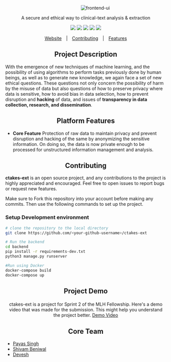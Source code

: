 <p align="center">
    <img style="margin: 0 0 0 60px" src="https://challengepost-s3-challengepost.netdna-ssl.com/photos/production/software_photos/001/472/573/datas/original.png" alt="frontend-ui"/>
</p>

<p align="center">
    A secure and ethical way to clinical-text analysis & extraction
</p>


<p align="center">
  <img src="https://img.shields.io/badge/Python-3776AB?style=for-the-badge&logo=python&logoColor=white"/>
  <img src="https://img.shields.io/badge/React-20232A?style=for-the-badge&logo=react&logoColor=61DAFB"/>
  <img src="https://img.shields.io/badge/Django-092E20?style=for-the-badge&logo=django&logoColor=white"/>  
  <img src="https://img.shields.io/badge/JavaScript-F7DF1E?style=for-the-badge&logo=javascript&logoColor=black"/>
  <img src="https://camo.githubusercontent.com/caf9d3251680e742d78d1caf78b151140a3498a8cbd6b0877246c1f5217743fc/68747470733a2f2f696d672e736869656c64732e696f2f62616467652f4669676d612532302d2532334632344531452e7376673f267374796c653d666f722d7468652d6261646765266c6f676f3d4669676d61266c6f676f436f6c6f723d7768697465"/>
</p>

<p align="center">
  <a style="padding: 0 10px;" target="#" href="">Website</a> |
  <a style="padding: 0 10px;" href="#contributing">Contributing</a> |
  <a style="padding: 0 10px;" href="#features">Features</a>
</p>



<h2 align="center" style="font-weight:bold">Project Description</h2>

With the emergence of new techniques of machine learning, and the possibility of using algorithms to perform tasks previously done by human beings, as well as to generate new knowledge, we again face a set of new ethical questions. These questions not only concern the possibility of harm by the misuse of data but also questions of how to preserve privacy where data is sensitive, how to avoid bias in data selection, how to prevent disruption and **hacking** of data, and issues of **transparency in data collection, research, and dissemination**.

<h2 align="center" style="font-weight:bold" id="features">Platform Features</h2>

- **Core Feature** Protection of raw data to maintain privacy and prevent disruption and hacking of the same by anonymizing the sensitive information. On doing so, the data is now private enough to be processed for unstructured information management and analysis.

<h2 align="center" style="font-weight:bold" id="contributing">Contributing</h2>

**ctakes-ext** is an open source project, and any contributions to the project is highly appreciated and encouraged. Feel free to open issues to report bugs or request new features.

Make sure to Fork this repository into your account before making any commits. Then use the following commands to set up the project.

<h3 style="font-weight:bold">Setup Development environment</h3>

```bash
# clone the repository to the local directory
git clone https://github.com/<your-github-username>/ctakes-ext

# Run the backend
cd backend 
pip install -r requirements-dev.txt
python3 manage.py runserver

#Run using Docker
docker-compose build 
docker-compose up

```

<h2 align="center" style="font-weight:bold" id="contributing">Project Demo</h2>

<p align="center" style="margin: 20px 0 30px 0">
ctakes-ext is a project for Sprint 2 of  the MLH Fellowship. Here's a demo video that was made for the submission. This might help you understand the project better.
  <a href="https://www.youtube.com/watch?v=cRpQ3K7zvU8" target="#">
    Demo Video
  </a>
</p>  

<h2 align="center" style="font-weight:bold" id="contributing">Core Team</h2>



- [Payas Singh](https://github.com/PayasSingh)
- [Shivam Beniwal](https://github.com/devthepenguin)
- [Devesh](https://github.com/dev2919)
